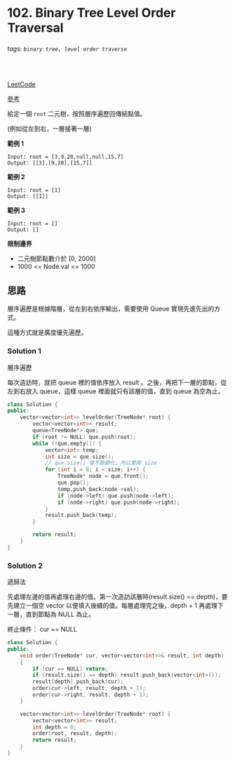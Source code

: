 # 102. Binary Tree Level Order Traversal

###### tags: `binary tree`、`level order traverse`
<br>

[LeetCode](https://leetcode.com/problems/binary-tree-level-order-traversal/)

[參考](https://github.com/youngyangyang04/leetcode-master/blob/master/problems/0102.%E4%BA%8C%E5%8F%89%E6%A0%91%E7%9A%84%E5%B1%82%E5%BA%8F%E9%81%8D%E5%8E%86.md#102%E4%BA%8C%E5%8F%89%E6%A0%91%E7%9A%84%E5%B1%82%E5%BA%8F%E9%81%8D%E5%8E%86)

給定一個 `root` 二元樹，按照層序遍歷回傳結點值。

(例如從左到右，一層接著一層)

**範例 1**
```
Input: root = [3,9,20,null,null,15,7]
Output: [[3],[9,20],[15,7]]
```

**範例 2**
```
Input: root = [1]
Output: [[1]]
```

**範例 3**
```
Input: root = []
Output: []
```

**限制邊界**
- 二元樹節點數介於 [0, 2000]
- 1000 <= Node.val <= 1000

## 思路

層序遍歷是根據階層，從左到右依序輸出，需要使用 Queue 實現先進先出的方式。

這種方式就是廣度優先遍歷。

### Solution 1

層序遍歷

每次造訪時，就把 queue 裡的值依序放入 result 。之後，再把下一層的節點，從左到右放入 queue，這樣 queue 裡面就只有該層的值，直到 queue 為空為止。

```CPP
class Solution {
public:
    vector<vector<int>> levelOrder(TreeNode* root) {
        vector<vector<int>> result;
        queue<TreeNode*> que;
        if (root != NULL) que.push(root);
        while (!que.empty()) {
            vector<int> temp;
            int size = que.size();
            // que.size() 會不斷變化，所以要用 size
            for (int i = 0; i < size; i++) {
                TreeNode* node = que.front();
                que.pop();
                temp.push_back(node->val);
                if (node->left) que.push(node->left);
                if (node->right) que.push(node->right);
            }
            result.push_back(temp);
        }

        return result;
    }
}
```

### Solution 2

遞歸法

先處理左邊的值再處理右邊的值。第一次造訪該層時(result.size() == depth)，要先建立一個空 vector 以便填入後續的值。每層處理完之後，depth + 1 再處理下一層，直到節點為 NULL 為止。

終止條件： cur == NULL

```CPP
class Solution {
public:
    void order(TreeNode* cur, vector<vector<int>>& result, int depth)
    {
        if (cur == NULL) return;
        if (result.size() == depth) result.push_back(vector<int>());
        result[depth].push_back(cur);
        order(cur->left, result, depth + 1);
        order(cur->right, result, depth + 1);
    }

    vector<vector<int>> levelOrder(TreeNode* root) {
        vector<vector<int>> result;
        int depth = 0;
        order(root, result, depth);
        return result;
    }
}
```
